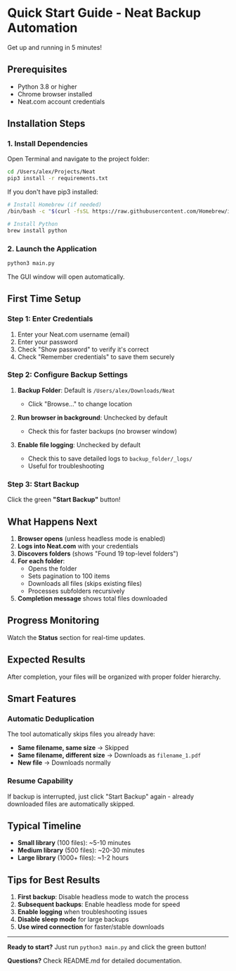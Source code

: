 # Quick Start Guide - Neat Backup Automation

Get up and running in 5 minutes!

## Prerequisites

- Python 3.8 or higher
- Chrome browser installed
- Neat.com account credentials

## Installation Steps

### 1. Install Dependencies

Open Terminal and navigate to the project folder:

```bash
cd /Users/alex/Projects/Neat
pip3 install -r requirements.txt
```

If you don't have pip3 installed:

```bash
# Install Homebrew (if needed)
/bin/bash -c "$(curl -fsSL https://raw.githubusercontent.com/Homebrew/install/HEAD/install.sh)"

# Install Python
brew install python
```

### 2. Launch the Application

```bash
python3 main.py
```

The GUI window will open automatically.

## First Time Setup

### Step 1: Enter Credentials

1. Enter your Neat.com username (email)
2. Enter your password
3. Check "Show password" to verify it's correct
4. Check "Remember credentials" to save them securely

### Step 2: Configure Backup Settings

1. **Backup Folder**: Default is `/Users/alex/Downloads/Neat`
   - Click "Browse..." to change location

2. **Run browser in background**: Unchecked by default
   - Check this for faster backups (no browser window)

3. **Enable file logging**: Unchecked by default
   - Check this to save detailed logs to `backup_folder/_logs/`
   - Useful for troubleshooting

### Step 3: Start Backup

Click the green **"Start Backup"** button!

## What Happens Next

1. **Browser opens** (unless headless mode is enabled)
2. **Logs into Neat.com** with your credentials
3. **Discovers folders** (shows "Found 19 top-level folders")
4. **For each folder**:
   - Opens the folder
   - Sets pagination to 100 items
   - Downloads all files (skips existing files)
   - Processes subfolders recursively
5. **Completion message** shows total files downloaded

## Progress Monitoring

Watch the **Status** section for real-time updates.

## Expected Results

After completion, your files will be organized with proper folder hierarchy.

## Smart Features

### Automatic Deduplication

The tool automatically skips files you already have:

- **Same filename, same size** → Skipped
- **Same filename, different size** → Downloads as `filename_1.pdf`
- **New file** → Downloads normally

### Resume Capability

If backup is interrupted, just click "Start Backup" again - already downloaded files are automatically skipped.

## Typical Timeline

- **Small library** (100 files): ~5-10 minutes
- **Medium library** (500 files): ~20-30 minutes
- **Large library** (1000+ files): ~1-2 hours

## Tips for Best Results

1. **First backup**: Disable headless mode to watch the process
2. **Subsequent backups**: Enable headless mode for speed
3. **Enable logging** when troubleshooting issues
4. **Disable sleep mode** for large backups
5. **Use wired connection** for faster/stable downloads

---

**Ready to start?** Just run `python3 main.py` and click the green button!

**Questions?** Check README.md for detailed documentation.
